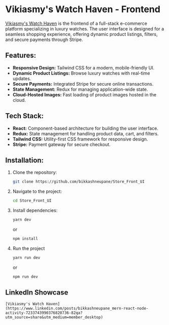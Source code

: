 # Vikiasmy's Watch Haven - Frontend

[Vikiasmy's Watch Haven](https://vikiasmy.bikashneupane.com) is the frontend of a full-stack e-commerce platform specializing in luxury watches. The user interface is designed for a seamless shopping experience, offering dynamic product listings, filters, and secure payments through Stripe.

## Features:

- **Responsive Design:** Tailwind CSS for a modern, mobile-friendly UI.
- **Dynamic Product Listings:** Browse luxury watches with real-time updates.
- **Secure Payments:** Integrated Stripe for secure online transactions.
- **State Management:** Redux for managing application-wide state.
- **Cloud-Hosted Images:** Fast loading of product images hosted in the cloud.

## Tech Stack:

- **React:** Component-based architecture for building the user interface.
- **Redux:** State management for handling product data, cart, and filters.
- **Tailwind CSS:** Utility-first CSS framework for responsive design.
- **Stripe:** Payment gateway for secure checkout.

## Installation:

1. Clone the repository:

   ```bash
   git clone https://github.com/bikkashneupane/Store_Front_UI
   ```

2. Navigate to the project:

   ```bash
   cd Store_Front_UI
   ```

3. Install dependencies:

   ```bash
   yarn dev
   ```

   or

   ```bash
   npm install
   ```

4. Run the project
   ```bash
   yarn run dev
   ```
   or
   ```bash
   npm run dev
   ```

## LinkedIn Showcase

    [Vikiasmy's Watch Haven](https://www.linkedin.com/posts/bikkashneupane_mern-react-node-activity-7233743990376820736-82qa?utm_source=share&utm_medium=member_desktop)
